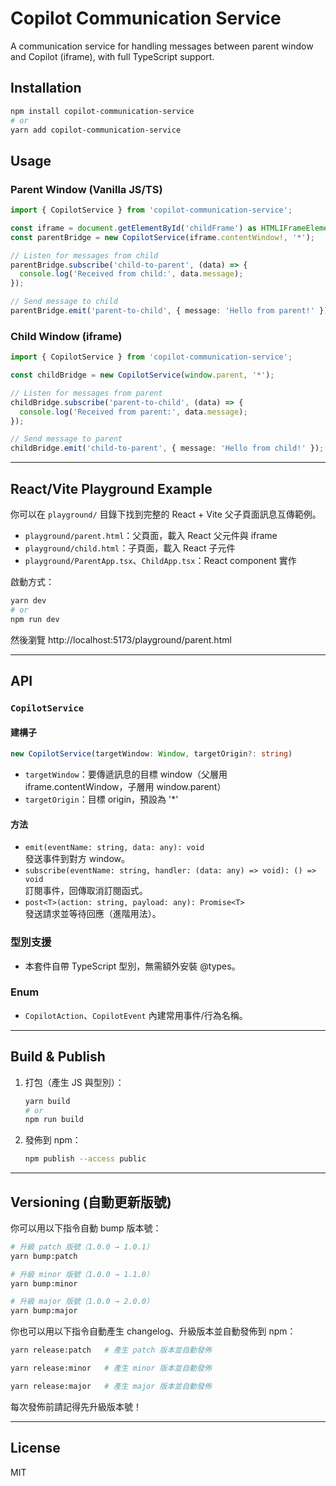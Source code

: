 # Copilot Communication Service

A communication service for handling messages between parent window and Copilot (iframe), with full TypeScript support.

## Installation

```bash
npm install copilot-communication-service
# or
yarn add copilot-communication-service
```

## Usage

### Parent Window (Vanilla JS/TS)

```typescript
import { CopilotService } from 'copilot-communication-service';

const iframe = document.getElementById('childFrame') as HTMLIFrameElement;
const parentBridge = new CopilotService(iframe.contentWindow!, '*');

// Listen for messages from child
parentBridge.subscribe('child-to-parent', (data) => {
  console.log('Received from child:', data.message);
});

// Send message to child
parentBridge.emit('parent-to-child', { message: 'Hello from parent!' });
```

### Child Window (iframe)

```typescript
import { CopilotService } from 'copilot-communication-service';

const childBridge = new CopilotService(window.parent, '*');

// Listen for messages from parent
childBridge.subscribe('parent-to-child', (data) => {
  console.log('Received from parent:', data.message);
});

// Send message to parent
childBridge.emit('child-to-parent', { message: 'Hello from child!' });
```

---

## React/Vite Playground Example

你可以在 `playground/` 目錄下找到完整的 React + Vite 父子頁面訊息互傳範例。

- `playground/parent.html`：父頁面，載入 React 父元件與 iframe
- `playground/child.html`：子頁面，載入 React 子元件
- `playground/ParentApp.tsx`、`ChildApp.tsx`：React component 實作

啟動方式：
```bash
yarn dev
# or
npm run dev
```
然後瀏覽 http://localhost:5173/playground/parent.html

---

## API

### `CopilotService`

#### 建構子
```typescript
new CopilotService(targetWindow: Window, targetOrigin?: string)
```
- `targetWindow`：要傳遞訊息的目標 window（父層用 iframe.contentWindow，子層用 window.parent）
- `targetOrigin`：目標 origin，預設為 '*'

#### 方法
- `emit(eventName: string, data: any): void`  
  發送事件到對方 window。
- `subscribe(eventName: string, handler: (data: any) => void): () => void`  
  訂閱事件，回傳取消訂閱函式。
- `post<T>(action: string, payload: any): Promise<T>`  
  發送請求並等待回應（進階用法）。

### 型別支援
- 本套件自帶 TypeScript 型別，無需額外安裝 @types。

### Enum
- `CopilotAction`、`CopilotEvent` 內建常用事件/行為名稱。

---

## Build & Publish

1. 打包（產生 JS 與型別）：
   ```bash
   yarn build
   # or
   npm run build
   ```
2. 發佈到 npm：
   ```bash
   npm publish --access public
   ```

---

## Versioning (自動更新版號)

你可以用以下指令自動 bump 版本號：

```bash
# 升級 patch 版號（1.0.0 → 1.0.1）
yarn bump:patch

# 升級 minor 版號（1.0.0 → 1.1.0）
yarn bump:minor

# 升級 major 版號（1.0.0 → 2.0.0）
yarn bump:major
```

你也可以用以下指令自動產生 changelog、升級版本並自動發佈到 npm：

```bash
yarn release:patch   # 產生 patch 版本並自動發佈

yarn release:minor   # 產生 minor 版本並自動發佈

yarn release:major   # 產生 major 版本並自動發佈
```

每次發佈前請記得先升級版本號！

---

## License

MIT 
